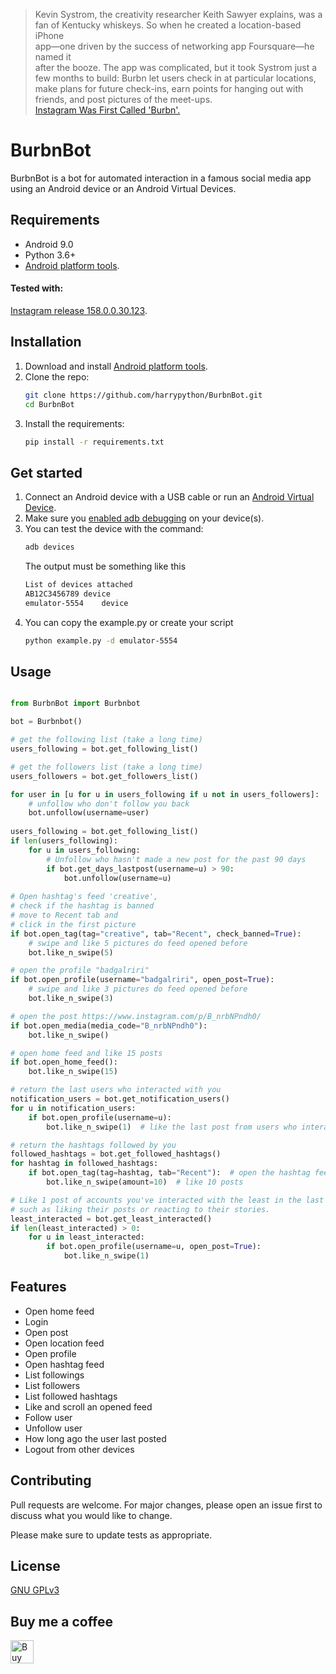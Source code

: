 
> Kevin Systrom, the creativity researcher Keith Sawyer explains, was a  
> fan of Kentucky whiskeys. So when he created a location-based iPhone  
> app—one driven by the success of networking app Foursquare—he named it  
> after the booze. The app was complicated, but it took Systrom just a  
> few months to build: Burbn let users check in at particular locations,  
> make plans for future check-ins, earn points for hanging out with  
> friends, and post pictures of the meet-ups.  
> [Instagram Was First Called 'Burbn'.](https://www.theatlantic.com/technology/archive/2014/07/instagram-used-to-be-called-brbn/373815/)  
  
# BurbnBot
BurbnBot is a bot for automated interaction in a famous social media app using an Android device or an Android Virtual Devices.  
## Requirements  
- Android 9.0  
- Python 3.6+  
- [Android platform tools](https://developer.android.com/studio/releases/platform-tools).

#### Tested with:
[Instagram release 158.0.0.30.123](https://www.apkmirror.com/apk/instagram/instagram-instagram/instagram-instagram-158-0-0-30-123-release/).

## Installation
1. Download and install [Android platform tools](https://developer.android.com/studio/releases/platform-tools).  
1. Clone the repo: 
	```bash 
	git clone https://github.com/harrypython/BurbnBot.git
	cd BurbnBot 
	```  
1. Install the requirements: 
	```bash 
	pip install -r requirements.txt
	```  

## Get started  
1. Connect an Android device with a USB cable or run an [Android Virtual Device](https://developer.android.com/studio/run/emulator).
1. Make sure you [enabled adb debugging](https://developer.android.com/studio/command-line/adb.html#Enabling) on your device(s).
1. You can test the device with the command:
	```bash 
	adb devices 
	```
    The output must be something like this
    ```bash
   List of devices attached
   AB12C3456789	device
   emulator-5554	device
   ```
1. You can copy the example.py or create your script
	```bash 
	python example.py -d emulator-5554
	```
## Usage  
  
```python  

from BurbnBot import Burbnbot

bot = Burbnbot()

# get the following list (take a long time)
users_following = bot.get_following_list()

# get the followers list (take a long time)
users_followers = bot.get_followers_list()

for user in [u for u in users_following if u not in users_followers]:
    # unfollow who don't follow you back
    bot.unfollow(username=user)
    
users_following = bot.get_following_list()
if len(users_following):
    for u in users_following:
        # Unfollow who hasn't made a new post for the past 90 days 
        if bot.get_days_lastpost(username=u) > 90:
            bot.unfollow(username=u)
            
# Open hashtag's feed 'creative',
# check if the hashtag is banned
# move to Recent tab and
# click in the first picture
if bot.open_tag(tag="creative", tab="Recent", check_banned=True):
    # swipe and like 5 pictures do feed opened before
    bot.like_n_swipe(5)

# open the profile "badgalriri"
if bot.open_profile(username="badgalriri", open_post=True):
    # swipe and like 3 pictures do feed opened before
    bot.like_n_swipe(3)

# open the post https://www.instagram.com/p/B_nrbNPndh0/
if bot.open_media(media_code="B_nrbNPndh0"):
    bot.like_n_swipe()

# open home feed and like 15 posts
if bot.open_home_feed():
    bot.like_n_swipe(15)

# return the last users who interacted with you
notification_users = bot.get_notification_users()
for u in notification_users:
    if bot.open_profile(username=u):
        bot.like_n_swipe(1)  # like the last post from users who interacted with you

# return the hashtags followed by you
followed_hashtags = bot.get_followed_hashtags()
for hashtag in followed_hashtags:
    if bot.open_tag(tag=hashtag, tab="Recent"):  # open the hashtag feed in the 'Recent' tab
        bot.like_n_swipe(amount=10)  # like 10 posts

# Like 1 post of accounts you've interacted with the least in the last 90 days, 
# such as liking their posts or reacting to their stories.
least_interacted = bot.get_least_interacted()
if len(least_interacted) > 0:
    for u in least_interacted:
        if bot.open_profile(username=u, open_post=True):
            bot.like_n_swipe(1)

```  
  
## Features
- Open home feed
- Login
- Open post
- Open location feed
- Open profile
- Open hashtag feed
- List followings
- List followers
- List followed hashtags
- Like and scroll an opened feed
- Follow user
- Unfollow user
- How long ago the user last posted
- Logout from other devices
  
## Contributing  
Pull requests are welcome. For major changes, please open an issue first to discuss what you would like to change.  
  
Please make sure to update tests as appropriate.  
  
## License  
  
[ GNU GPLv3 ](https://choosealicense.com/licenses/gpl-3.0/)  
  
## Buy me a coffee  
  
<a href="https://www.buymeacoffee.com/harrypython" target="_blank"><img src="https://cdn.buymeacoffee.com/buttons/default-orange.png" alt="Buy Me A Coffee" style="height: 37px !important;" ></a>
